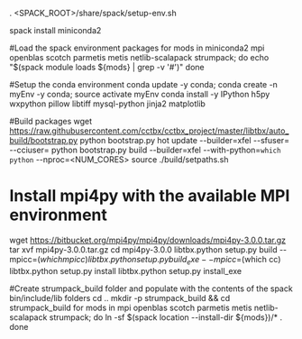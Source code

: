 . <SPACK_ROOT>/share/spack/setup-env.sh

spack install miniconda2

#Load the spack environment packages
for mods in miniconda2 mpi openblas scotch parmetis metis netlib-scalapack strumpack;
do
  echo "$(spack module loads ${mods} | grep -v '#')"
done

#Setup the conda environment
conda update -y conda;
conda create -n myEnv -y conda;
source activate myEnv
conda install -y IPython h5py wxpython pillow libtiff mysql-python jinja2 matplotlib

#Build packages
wget https://raw.githubusercontent.com/cctbx/cctbx_project/master/libtbx/auto_build/bootstrap.py
python bootstrap.py hot update --builder=xfel --sfuser=<USERNAME> --cciuser=<USERNAME>
python bootstrap.py build --builder=xfel --with-python=`which python` --nproc=<NUM_CORES>
source ./build/setpaths.sh

# Install mpi4py with the available MPI environment
wget https://bitbucket.org/mpi4py/mpi4py/downloads/mpi4py-3.0.0.tar.gz
tar xvf mpi4py-3.0.0.tar.gz
cd mpi4py-3.0.0
libtbx.python setup.py build --mpicc=$(which mpicc)
libtbx.python setup.py build_exe --mpicc=$(which cc)
libtbx.python setup.py install
libtbx.python setup.py install_exe

#Create strumpack_build folder and populate with the contents of the spack bin/include/lib folders
cd ..
mkdir -p strumpack_build && cd strumpack_build
for mods in mpi openblas scotch parmetis metis netlib-scalapack strumpack;
do
  ln -sf $(spack location --install-dir ${mods})/* .
done

